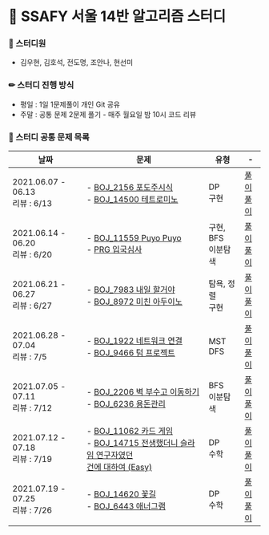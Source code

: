 # 💎 SSAFY 서울 14반 알고리즘 스터디

### 🙂 스터디원

- 김우현, 김호석, 전도명, 조안나, 현선미

### ✏ 스터디 진행 방식

- 평일 : 1일 1문제풀이 개인 Git 공유
- 주말 : 공통 문제 2문제 풀기 - 매주 월요일 밤 10시 코드 리뷰

### 📄 스터디 공통 문제 목록

| 날짜                                  | 문제                                                                                                                                                                                              | 유형                     | -                                                                                                                                                                  |
| ------------------------------------- | ------------------------------------------------------------------------------------------------------------------------------------------------------------------------------------------------- | ------------------------ | ------------------------------------------------------------------------------------------------------------------------------------------------------------------ |
| 2021.06.07 - 06.13 <br /> 리뷰 : 6/13 | - <a href="https://www.acmicpc.net/problem/2156">BOJ_2156 포도주시식</a><br />- <a href="https://www.acmicpc.net/problem/14500">BOJ_14500 테트로미노</a>                                          | DP <br /> 구현           | <a href="study_2021_6_week2/Main_2156_포도주시식.java">풀이</a><br /><a href="study_2021_6_week2/Main_14500_테트로미노.java">풀이</a>                              |
| 2021.06.14 - 06.20 <br /> 리뷰 : 6/20 | - <a href="https://www.acmicpc.net/problem/11559">BOJ_11559 Puyo Puyo</a><br />- <a href="https://programmers.co.kr/learn/courses/30/lessons/43238">PRG 입국심사</a>                              | 구현, BFS <br />이분탐색 | <a href="study_2021_6_week3/Main_11559_PuyoPuyo.java">풀이</a><br /><a href="study_2021_6_week3/Solution_programmers_입국심사.java">풀이</a>                       |
| 2021.06.21 - 06.27 <br /> 리뷰 : 6/27 | - <a href="https://www.acmicpc.net/problem/7983">BOJ_7983 내일 할거야</a><br />- <a href="https://www.acmicpc.net/problem/8972">BOJ_8972 미친 아두이노</a>                                        | 탐욕, 정렬 <br /> 구현   | <a href="study_2021_6_week4/Main_7983_내일할거야.java">풀이</a><br /><a href="study_2021_6_week4/Main_8972_미친아두이노.java">풀이</a>                             |
| 2021.06.28 - 07.04 <br /> 리뷰 : 7/5  | - <a href="https://www.acmicpc.net/problem/1922">BOJ_1922 네트워크 연결</a><br />- <a href="https://www.acmicpc.net/problem/9466">BOJ_9466 텀 프로젝트</a>                                        | MST <br /> DFS           | <a href="study_2021_6_week5/Main_1922_네트워크연결.java">풀이</a><br /><a href="study_2021_6_week5/Main_9466_텀프로젝트.java">풀이</a>                             |
| 2021.07.05 - 07.11 <br /> 리뷰 : 7/12 | - <a href="https://www.acmicpc.net/problem/2206">BOJ_2206 벽 부수고 이동하기</a><br />- <a href="https://www.acmicpc.net/problem/6236">BOJ_6236 용돈관리</a>                                      | BFS <br />이분탐색       | <a href="study_2021_7_week1/Main_2206_벽부수고이동하기.java">풀이</a><br /><a href="study_2021_7_week1/Main_6236_용돈관리.java">풀이</a>                           |
| 2021.07.12 - 07.18 <br /> 리뷰 : 7/19 | - <a href="https://www.acmicpc.net/problem/11062">BOJ_11062 카드 게임</a><br />- <a href="https://www.acmicpc.net/problem/14715">BOJ_14715 전생했더니 슬라임 연구자였던<br>건에 대하여 (Easy)</a> | DP <br />수학            | <a href="study_2021_7_week2/Main_11062_카드게임.java">풀이</a><br /><a href="study_2021_7_week2/Main_14715_전생했더니슬라임연구자였던건에대하여easy.java">풀이</a> |
| 2021.07.19 - 07.25 <br /> 리뷰 : 7/26 | - <a href="https://www.acmicpc.net/problem/14620">BOJ_14620 꽃길</a><br />- <a href="https://www.acmicpc.net/problem/6443">BOJ_6443 애너그램</a>                                                  | DP <br />수학            | <a href="study_2021_7_week3/Main_14620_꽃길.java">풀이</a><br /><a href="study_2021_7_week3/Main_6443_애너그램.java">풀이</a>                                      |
